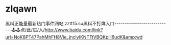 # zlqawn
黑料正能量最新热门事件网站,zztt15.su黑料不打烊入口----------------------------🕹🕹点/此/进/入/http://www.baidu.com/link?url=NoK8PT47PahMhFH8Vie_jnciyIKNTTtVBQKpill6udK&amp;wd
